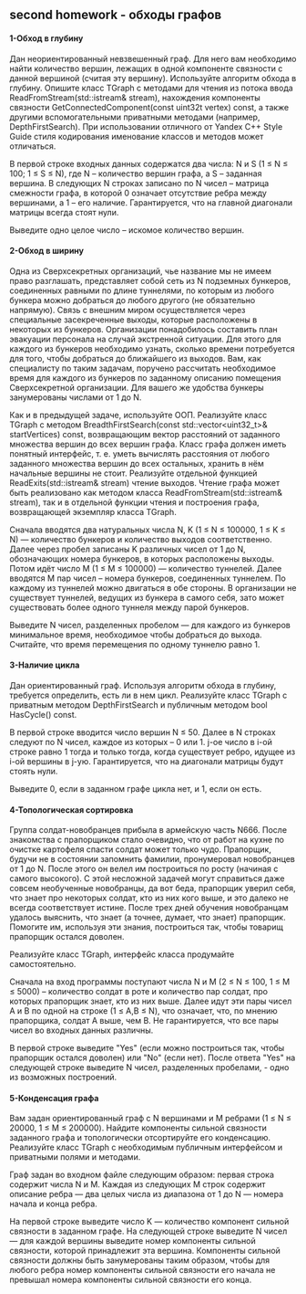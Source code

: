 ## second homework - обходы графов

#### 1-Обход в глубину
Дан неориентированный невзвешенный граф. Для него вам необходимо найти количество вершин, лежащих в одной компоненте связности с данной вершиной (считая эту вершину). Используйте алгоритм обхода в глубину. Опишите класс TGraph с методами для чтения из потока ввода ReadFromStream(std::istream& stream), нахождения компоненты связности GetConnectedComponent(const uint32t vertex) const, а также другими вспомогательными приватными методами (например, DepthFirstSearch). При использовании отличного от Yandex C++ Style Guide стиля кодирования именование классов и методов может отличаться.

В первой строке входных данных содержатся два числа: N и S (1 ≤ N ≤ 100; 1 ≤ S ≤ N), где N – количество вершин графа, а S – заданная вершина. В следующих N строках записано по N чисел – матрица смежности графа, в которой 0 означает отсутствие ребра между вершинами, а 1 – его наличие. Гарантируется, что на главной диагонали матрицы всегда стоят нули.

Выведите одно целое число – искомое количество вершин. 

#### 2-Обход в ширину
Одна из Сверхсекретных организаций, чье название мы не имеем право разглашать, представляет собой сеть из N подземных бункеров, соединенных равными по длине туннелями, по которым из любого бункера можно добраться до любого другого (не обязательно напрямую). Связь с внешним миром осуществляется через специальные засекреченные выходы, которые расположены в некоторых из бункеров. Организации понадобилось составить план эвакуации персонала на случай экстренной ситуации. Для этого для каждого из бункеров необходимо узнать, сколько времени потребуется для того, чтобы добраться до ближайшего из выходов. Вам, как специалисту по таким задачам, поручено рассчитать необходимое время для каждого из бункеров по заданному описанию помещения Сверхсекретной организации. Для вашего же удобства бункеры занумерованы числами от 1 до N.

Как и в предыдущей задаче, используйте ООП. Реализуйте класс TGraph с методом BreadthFirstSearch(const std::vector<uint32_t>& startVertices) const, возвращающим вектор расстояний от заданного множества вершин до всех вершин графа. Класс графа должен иметь понятный интерфейс, т. е. уметь вычислять расстояния от любого заданного множества вершин до всех остальных, хранить в нём начальные вершины не стоит. Реализуйте отдельной функцией ReadExits(std::istream& stream) чтение выходов. Чтение графа может быть реализовано как методом класса ReadFromStream(std::istream& stream), так и в отдельной функции чтения и построения графа, возвращающей экземпляр класса TGraph.

Сначала вводятся два натуральных числа N, K (1 ≤ N ≤ 100000, 1 ≤ K ≤ N) — количество бункеров и количество выходов соответственно. Далее через пробел записаны K различных чисел от 1 до N, обозначающих номера бункеров, в которых расположены выходы. Потом идёт число M (1 ≤ M ≤ 100000) — количество туннелей. Далее вводятся M пар чисел – номера бункеров, соединенных туннелем. По каждому из туннелей можно двигаться в обе стороны. В организации не существует туннелей, ведущих из бункера в самого себя, зато может существовать более одного туннеля между парой бункеров.

Выведите N чисел, разделенных пробелом — для каждого из бункеров минимальное время, необходимое чтобы добраться до выхода. Считайте, что время перемещения по одному туннелю равно 1.

#### 3-Наличие цикла
Дан ориентированный граф. Используя алгоритм обхода в глубину, требуется определить, есть ли в нем цикл. Реализуйте класс TGraph с приватным методом DepthFirstSearch и публичным методом bool HasCycle() const.

В первой строке вводится число вершин N ≤ 50. Далее в N строках следуют по N чисел, каждое из которых – 0 или 1. j-ое число в i-ой строке равно 1 тогда и только тогда, когда существует ребро, идущее из i-ой вершины в j-ую. Гарантируется, что на диагонали матрицы будут стоять нули.

Выведите 0, если в заданном графе цикла нет, и 1, если он есть. 

#### 4-Топологическая сортировка
Группа солдат-новобранцев прибыла в армейскую часть N666. После знакомства с прапорщиком стало очевидно, что от работ на кухне по очистке картофеля спасти солдат может только чудо. Прапорщик, будучи не в состоянии запомнить фамилии, пронумеровал новобранцев от 1 до N. После этого он велел им построиться по росту (начиная с самого высокого). С этой несложной задачей могут справиться даже совсем необученные новобранцы, да вот беда, прапорщик уверил себя, что знает про некоторых солдат, кто из них кого выше, и это далеко не всегда соответствует истине. После трех дней обучения новобранцам удалось выяснить, что знает (а точнее, думает, что знает) прапорщик. Помогите им, используя эти знания, построиться так, чтобы товарищ прапорщик остался доволен.

Реализуйте класс TGraph, интерфейс класса продумайте самостоятельно.

Сначала на вход программы поступают числа N и M (2 ≤ N ≤ 100, 1 ≤ M ≤ 5000) – количество солдат в роте и количество пар солдат, про которых прапорщик знает, кто из них выше. Далее идут эти пары чисел A и B по одной на строке (1 ≤ A,B ≤ N), что означает, что, по мнению прапорщика, солдат A выше, чем B. Не гарантируется, что все пары чисел во входных данных различны.

В первой строке выведите "Yes" (если можно построиться так, чтобы прапорщик остался доволен) или "No" (если нет). После ответа "Yes" на следующей строке выведите N чисел, разделенных пробелами, - одно из возможных построений. 

#### 5-Конденсация графа
Вам задан ориентированный граф с N вершинами и M ребрами (1 ≤ N ≤ 20000, 1 ≤ M ≤ 200000). Найдите компоненты сильной связности заданного графа и топологически отсортируйте его конденсацию. Реализуйте класс TGraph с необходимым публичным интерфейсом и приватными полями и методами.

Граф задан во входном файле следующим образом: первая строка содержит числа N и M. Каждая из следующих M строк содержит описание ребра — два целых числа из диапазона от 1 до N — номера начала и конца ребра.

На первой строке выведите число K — количество компонент сильной связности в заданном графе. На следующей строке выведите N чисел — для каждой вершины выведите номер компоненты сильной связности, которой принадлежит эта вершина. Компоненты сильной связности должны быть занумерованы таким образом, чтобы для любого ребра номер компоненты сильной связности его начала не превышал номера компоненты сильной связности его конца. 
